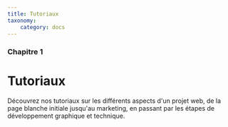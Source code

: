 ```yaml
---
title: Tutoriaux
taxonomy:
    category: docs
---
```


### Chapitre 1

# Tutoriaux

Découvrez nos tutoriaux sur les différents aspects d'un projet web, de la page blanche initiale jusqu'au marketing, en passant par les étapes de développement graphique et technique.
